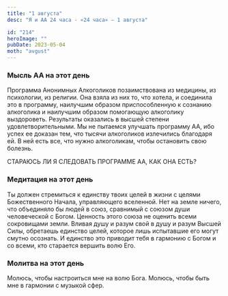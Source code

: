 ```yaml
---
title: "1 августа"
desc: "Я и АА 24 часа - «24 часа» — 1 августа"

id: "214"
heroImage: ""
pubDate: 2023-05-04
moth: "avgust"
---
```


### Мысль АА на этот день

Программа Анонимных Алкоголиков позаимствована из медицины, из психологии, из
религии. Она взяла из них то, что хотела, и соединила это в программу,
наилучшим образом приспособленную к сознанию алкоголика и наилучшим образом
помогающую алкоголику выздороветь. Результаты оказались в высшей степени
удовлетворительными. Мы не пытаемся улучшать программу АА, ибо успех ее
доказан тем, что тысячи алкоголиков излечились благодаря ей. В ней есть все,
что нужно алкоголикам, чтобы остановить свою болезнь.

СТАРАЮСЬ ЛИ Я СЛЕДОВАТЬ ПРОГРАММЕ АА, КАК ОНА ЕСТЬ?

### Медитация на этот день

Ты должен стремиться к единству твоих целей в жизни с целями Божественного
Начала, управляющего вселенной. Нет на земле ничего, что объединяло бы людей в
союз, сравнимый с союзом души человеческой с Богом. Ценность этого союза не
оценить всеми сокровищами земли. Вливая душу и разум свой в душу и разум
Высшей Силы, обретаешь единство целей, которое лишь испытавшие его могут
смутно осознать. И единство это приводит тебя в гармонию с Богом и со всеми,
кто старается вершить волю Его.

### Молитва на этот день

Молюсь, чтобы настроиться мне на волю Бога. Молюсь, чтобы быть мне в гармонии
с музыкой сфер.
